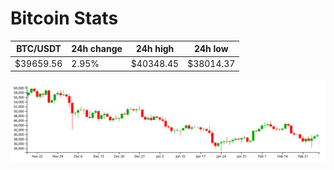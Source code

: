 # Bitcoin Stats

BTC/USDT|24h change|24h high|24h low|
|---|---|---|---|
|$39659.56|2.95%|$40348.45|$38014.37|

<img src="./chart.svg">
